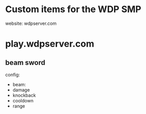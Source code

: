 # Custom items for the WDP SMP

website: wdpserver.com

# play.wdpserver.com

## beam sword
config:
- beam:
 - damage
 - knockback
 - cooldown
 - range
